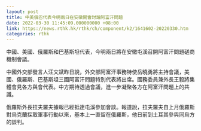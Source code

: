 ```yaml
---
layout: post
title: 中美俄巴代表今明兩日在安徽開會討論阿富汗問題
date: 2022-03-30 11:45:09.000000000 +08:00
link: https://news.rthk.hk/rthk/ch/component/k2/1641602-20220330.htm
categories: rthk
---
```


中國、美國、俄羅斯和巴基斯坦代表，今明兩日將在安徽屯溪召開阿富汗問題磋商機制會議。

中國外交部發言人汪文斌昨日說，外交部阿富汗事務特使岳曉勇將主持會議，美國、俄羅斯、巴基斯坦三國阿富汗問題特別代表將出席。國務委員兼外長王毅將集體會見各方與會代表。中方期待透過會議，進一步凝聚各方在阿富汗問題上的共識。

俄羅斯外長拉夫羅夫據報已經抵達屯溪參加會談。報道說，拉夫羅夫自上月俄羅斯對烏克蘭採取軍事行動以來，基本上一直留在俄羅斯，他日前到土耳其參與同烏方的談判。
